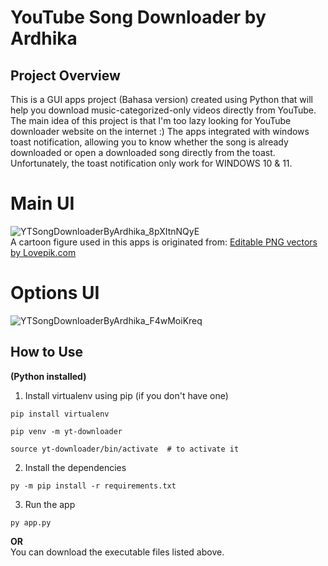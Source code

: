 # YouTube Song Downloader by Ardhika

## Project Overview
This is a GUI apps project (Bahasa version) created using Python that will help you download music-categorized-only videos directly from YouTube. The main idea of ​​this project is that I'm too lazy looking for YouTube downloader website on the internet :) The apps integrated with windows toast notification, allowing you to know whether the song is already downloaded or open a downloaded song directly from the toast. Unfortunately, the toast notification only work for WINDOWS 10 & 11.

# Main UI

![YTSongDownloaderByArdhika_8pXItnNQyE](https://github.com/ardhikaptr11/yt-song-downloader/assets/102400567/d4a61c2c-a6e1-464f-9d4d-947fc657105e)
<br> A cartoon figure used in this apps is originated from:
<a href="https://lovepik.com/images/png-editable.html">Editable PNG vectors by Lovepik.com</a>

# Options UI
![YTSongDownloaderByArdhika_F4wMoiKreq](https://github.com/ardhikaptr11/yt-song-downloader/assets/102400567/1e23c238-8205-4e7d-8df2-6aa80997a190)


## How to Use

**(Python installed)** <br>
1. Install virtualenv using pip (if you don't have one)
```shell
pip install virtualenv
```
```shell
pip venv -m yt-downloader
```
```shell
source yt-downloader/bin/activate  # to activate it
```
2. Install the dependencies
```shell
py -m pip install -r requirements.txt
```
3. Run the app
```shell
py app.py
```
**OR** <br>
You can download the executable files listed above.
